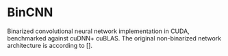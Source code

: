 # BinCNN

Binarized convolutional neural network implementation in CUDA, benchmarked against cuDNN+ cuBLAS. The original non-binarized network architecture is according to [].
